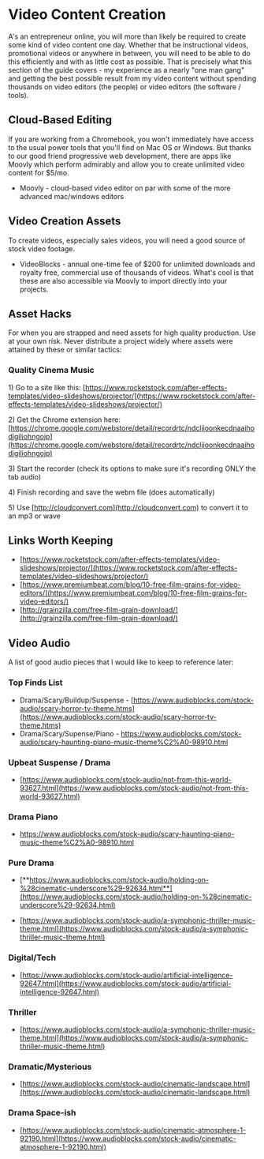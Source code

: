 # Video Content Creation

A's an entrepreneur online, you will more than likely be required to create some kind of video content one day.  Whether that be instructional videos, promotional videos or anywhere in between, you will need to be able to do this efficiently and with as little cost as possible.  That is precisely what this section of the guide covers - my experience as a nearly "one man gang" and getting the best possible result from my video content without spending thousands on video editors \(the people\) or video editors \(the software / tools\).

## Cloud-Based Editing

If you are working from a Chromebook, you won't immediately have access to the usual power tools that you'll find on Mac OS or Windows.  But thanks to our good friend progressive web development, there are apps like Moovly which perform admirably and allow you to create unlimited video content for $5/mo.

* Moovly - cloud-based video editor on par with some of the more advanced mac/windows editors

## Video Creation Assets

To create videos, especially sales videos, you will need a good source of stock video footage.

* VideoBlocks - annual one-time fee of $200 for unlimited downloads and royalty free, commercial use of thousands of videos.  What's cool is that these are also accessible via Moovly to import directly into your projects.

## Asset Hacks

For when you are strapped and need assets for high quality production.  Use at your own risk.  Never distribute a project widely where assets were attained by these or similar tactics:

### Quality Cinema Music

1\) Go to a site like this: [https://www.rocketstock.com/after-effects-templates/video-slideshows/projector/](https://www.rocketstock.com/after-effects-templates/video-slideshows/projector/)

2\) Get the Chrome extension here: [https://chrome.google.com/webstore/detail/recordrtc/ndcljioonkecdnaaihodjgiliohngojp](https://chrome.google.com/webstore/detail/recordrtc/ndcljioonkecdnaaihodjgiliohngojp)

3\) Start the recorder \(check its options to make sure it's recording  ONLY the tab audio\)

4\) Finish recording and save the webm file \(does automatically\)

5\) Use [http://cloudconvert.com](http://cloudconvert.com) to convert it to an mp3 or wave

## Links Worth Keeping

* [https://www.rocketstock.com/after-effects-templates/video-slideshows/projector/](https://www.rocketstock.com/after-effects-templates/video-slideshows/projector/)
* [https://www.premiumbeat.com/blog/10-free-film-grains-for-video-editors/](https://www.premiumbeat.com/blog/10-free-film-grains-for-video-editors/)
* [http://grainzilla.com/free-film-grain-download/](http://grainzilla.com/free-film-grain-download/)

## Video Audio

A list of good audio pieces that I would like to keep to reference later:

### Top Finds List

* Drama/Scary/Buildup/Suspense - [https://www.audioblocks.com/stock-audio/scary-horror-tv-theme.htms](https://www.audioblocks.com/stock-audio/scary-horror-tv-theme.htms)
* Drama/Scary/Supense/Piano - https://www.audioblocks.com/stock-audio/scary-haunting-piano-music-theme%C2%A0-98910.html



### Upbeat Suspense / Drama

* [https://www.audioblocks.com/stock-audio/not-from-this-world-93627.html](https://www.audioblocks.com/stock-audio/not-from-this-world-93627.html)

### Drama Piano

* https://www.audioblocks.com/stock-audio/scary-haunting-piano-music-theme%C2%A0-98910.html

### Pure Drama

* [**https://www.audioblocks.com/stock-audio/holding-on-%28cinematic-underscore%29-92634.html**](https://www.audioblocks.com/stock-audio/holding-on-%28cinematic-underscore%29-92634.html)

* [https://www.audioblocks.com/stock-audio/a-symphonic-thriller-music-theme.html](https://www.audioblocks.com/stock-audio/a-symphonic-thriller-music-theme.html)

### Digital/Tech

* [https://www.audioblocks.com/stock-audio/artificial-intelligence-92647.html](https://www.audioblocks.com/stock-audio/artificial-intelligence-92647.html)

### Thriller

* [https://www.audioblocks.com/stock-audio/a-symphonic-thriller-music-theme.html](https://www.audioblocks.com/stock-audio/a-symphonic-thriller-music-theme.html)

### Dramatic/Mysterious

* [https://www.audioblocks.com/stock-audio/cinematic-landscape.html](https://www.audioblocks.com/stock-audio/cinematic-landscape.html)

### Drama Space-ish

* [https://www.audioblocks.com/stock-audio/cinematic-atmosphere-1-92190.html](https://www.audioblocks.com/stock-audio/cinematic-atmosphere-1-92190.html)



